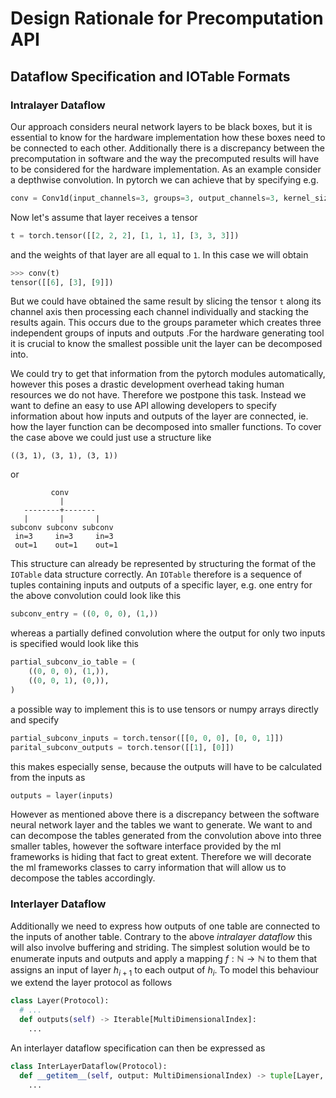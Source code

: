 # Design Rationale for Precomputation API

## Dataflow Specification and IOTable Formats

### Intralayer Dataflow
Our approach considers neural network layers to be black boxes, but it is essential to know for the hardware implementation how these boxes need to be connected to each other. Additionally there is a discrepancy between the precomputation in software and the way the precomputed results will have to be considered for the hardware implementation. As an example consider a depthwise convolution. In pytorch we can achieve that by specifying e.g.
```python
conv = Conv1d(input_channels=3, groups=3, output_channels=3, kernel_size=3)
```
Now let's assume that layer receives a tensor
```python
t = torch.tensor([[2, 2, 2], [1, 1, 1], [3, 3, 3]])
```
and the weights of that layer are all equal to `1`. In this case we will obtain
```python
>>> conv(t)
tensor([[6], [3], [9]])
```
But we could have obtained the same result by slicing the tensor `t` along its channel axis then processing each channel individually and stacking the results again. This occurs due to the groups parameter which creates three independent groups of inputs and outputs .For the hardware generating tool it is crucial to know the smallest possible unit the layer can be decomposed into.

We could try to get that information from the pytorch modules automatically, however this poses a drastic development overhead taking human resources we do not have. Therefore we postpone this task. Instead we want to define an easy to use API allowing developers to specify information about how inputs and outputs of the layer are connected, ie. how the layer function can be decomposed into smaller functions.
To cover the case above we could just use a structure like
```
((3, 1), (3, 1), (3, 1))
```
or
```
         conv
           |
   --------+-------
   |       |       |
subconv subconv subconv
 in=3     in=3     in=3
 out=1    out=1    out=1
```

This structure can already be represented by structuring the format of the `IOTable` data structure correctly.
An `IOTable` therefore is a sequence of tuples containing inputs and outputs of a specific layer, e.g. one entry for the above convolution could look like this
```python
subconv_entry = ((0, 0, 0), (1,))
```
whereas a partially defined convolution where the output for only two inputs is specified would look like this
```python
partial_subconv_io_table = (
    ((0, 0, 0), (1,)),
    ((0, 0, 1), (0,)),
)
```
a possible way to implement this is to use tensors or numpy arrays directly and specify
```python
partial_subconv_inputs = torch.tensor([[0, 0, 0], [0, 0, 1]])
parital_subconv_outputs = torch.tensor([[1], [0]])
```
this makes especially sense, because the outputs will have to be calculated from the inputs as
```python
outputs = layer(inputs)
```
However as mentioned above there is a discrepancy between the software neural network layer and the tables we want to generate. We want to and can decompose the tables generated from the convolution above into three smaller tables, however the software interface provided by the ml frameworks is hiding that fact to great extent. Therefore we will decorate the ml frameworks classes to carry information that will allow us to decompose the tables accordingly.

### Interlayer Dataflow

Additionally we need to express how outputs of one table are connected to the inputs of another table. Contrary to the above *intralayer dataflow* this will also involve buffering and striding.
The simplest solution would be to enumerate inputs and outputs and apply a mapping $f: \mathbb{N} \to \mathbb{N}$ to them that assigns an input of layer $h_{i+1}$ to each output of $h_i$. To model this behaviour we extend the layer protocol as follows
```python
class Layer(Protocol):
  # ...
  def outputs(self) -> Iterable[MultiDimensionalIndex]:
    ...
```
An interlayer dataflow specification can then be expressed as
```python
class InterLayerDataflow(Protocol):
  def __getitem__(self, output: MultiDimensionalIndex) -> tuple[Layer, MultiDimensionalIndex]:
    ...
```
